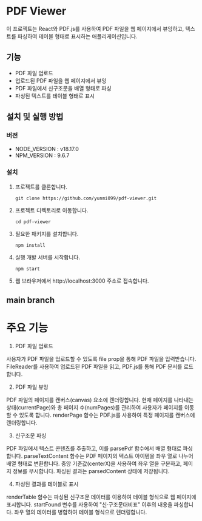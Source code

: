 # PDF Viewer

이 프로젝트는 React와 PDF.js를 사용하여 PDF 파일을 웹 페이지에서 뷰잉하고, 텍스트를 파싱하여 테이블 형태로 표시하는 애플리케이션입니다.

## 기능

- PDF 파일 업로드
- 업로드된 PDF 파일을 웹 페이지에서 뷰잉
- PDF 파일에서 신구조문을 배열 형태로 파싱
- 파싱된 텍스트를 테이블 형태로 표시

## 설치 및 실행 방법

### 버전

- NODE_VERSION : v18.17.0
- NPM_VERSION : 9.6.7

### 설치

1. 프로젝트를 클론합니다.

   ```
   git clone https://github.com/yunmi099/pdf-viewer.git
   ```
2. 프로젝트 디렉토리로 이동합니다.

   ```
   cd pdf-viewer
   ```
3. 필요한 패키지를 설치합니다.
   ```
   npm install
   ```
4. 실행
   개발 서버를 시작합니다.
   ```
   npm start
   ```
5. 웹 브라우저에서 http://localhost:3000 주소로 접속합니다.

## main branch
# 주요 기능
1. PDF 파일 업로드

사용자가 PDF 파일을 업로드할 수 있도록 file prop을 통해 PDF 파일을 입력받습니다.
FileReader를 사용하여 업로드된 PDF 파일을 읽고, PDF.js를 통해 PDF 문서를 로드합니다.

2. PDF 파일 뷰잉

PDF 파일의 페이지를 캔버스(canvas) 요소에 렌더링합니다.
현재 페이지를 나타내는 상태(currentPage)와 총 페이지 수(numPages)를 관리하여 사용자가 페이지를 이동할 수 있도록 합니다.
renderPage 함수는 PDF.js를 사용하여 특정 페이지를 캔버스에 렌더링합니다.

3. 신구조문 파싱

PDF 파일에서 텍스트 콘텐츠를 추출하고, 이를 parsePdf 함수에서 배열 형태로 파싱합니다.
parseTextContent 함수는 PDF 페이지의 텍스트 아이템을 좌우 열로 나누어 배열 형태로 변환합니다. 중앙 기준값(centerX)을 사용하여 좌우 열을 구분하고, 페이지 정보를 무시합니다.
파싱된 결과는 parsedContent 상태에 저장됩니다.

4. 파싱된 결과를 테이블로 표시

renderTable 함수는 파싱된 신구조문 데이터를 이용하여 테이블 형식으로 웹 페이지에 표시합니다.
startFound 변수를 사용하여 "신·구조문대비표" 이후의 내용을 파싱합니다.
좌우 열의 데이터를 병합하여 테이블 형식으로 렌더링합니다.
